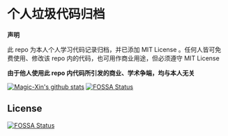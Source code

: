 # 个人垃圾代码归档

<b>声明</b>

此 repo 为本人个人学习代码记录归档，并已添加 MIT License 。任何人皆可免费使用、修改该 repo 内的代码，也可用作商业用途，但必须遵守 MIT License

<b>由于他人使用此 repo 内代码所引发的商业、学术争端，均与本人无关</b>

[![Magic-Xin's github stats](https://github-readme-stats.vercel.app/api?username=Magic-Xin&show_icons=true&count_private=true)](https://github.com/anuraghazra/github-readme-stats)
[![FOSSA Status](https://app.fossa.com/api/projects/git%2Bgithub.com%2FMagic-Xin%2FCoding.svg?type=shield)](https://app.fossa.com/projects/git%2Bgithub.com%2FMagic-Xin%2FCoding?ref=badge_shield)


## License
[![FOSSA Status](https://app.fossa.com/api/projects/git%2Bgithub.com%2FMagic-Xin%2FCoding.svg?type=large)](https://app.fossa.com/projects/git%2Bgithub.com%2FMagic-Xin%2FCoding?ref=badge_large)